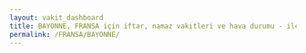 ```yaml
---
layout: vakit_dashboard
title: BAYONNE, FRANSA için iftar, namaz vakitleri ve hava durumu - ilçe/eyalet seç
permalink: /FRANSA/BAYONNE/
---
```


<script type="text/javascript">
  var GLOBAL_COUNTRY = 'FRANSA';
  var GLOBAL_CITY = 'BAYONNE';
  var GLOBAL_STATE = '';
  var lat = 72;
  var lon = 21;
</script>

